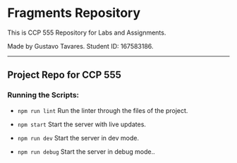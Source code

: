 # Fragments Repository

This is CCP 555 Repository for Labs and Assignments.

Made by Gustavo Tavares. Student ID: 167583186.

---

## Project Repo for CCP 555

<!--- Add more info here -->

### Running the Scripts:

- `npm run lint`
  Run the linter through the files of the project.

- `npm start`
  Start the server with live updates.

- `npm run dev`
  Start the server in dev mode.

- `npm run debug`
  Start the server in debug mode..
